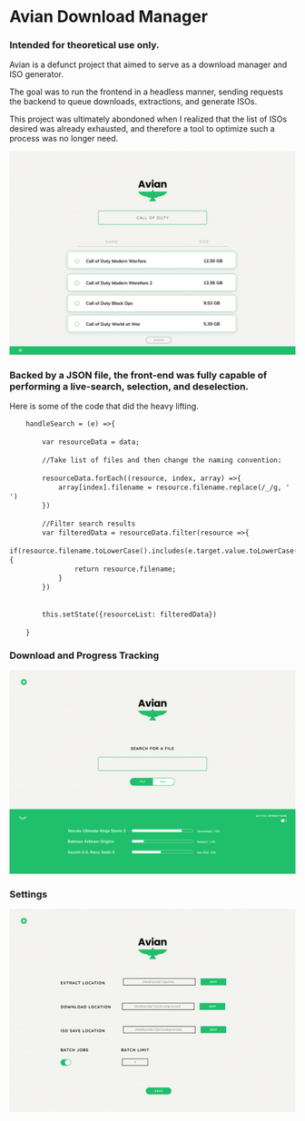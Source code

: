 # Avian Download Manager
### Intended for theoretical use only.
Avian is a defunct project that aimed to serve as a download manager and ISO generator.

The goal was to run the frontend in a headless manner, sending requests the backend to queue downloads, extractions, and generate ISOs.

This project was ultimately abondoned when I realized that the list of ISOs desired was already exhausted, and therefore a tool to optimize such a process was no longer need.


![Search Feature](Search.png)

### Backed by a JSON file, the front-end was fully capable of performing a live-search, selection, and deselection.

Here is some of the code that did the heavy lifting.

``` 
    handleSearch = (e) =>{

        var resourceData = data;

        //Take list of files and then change the naming convention:

        resourceData.forEach((resource, index, array) =>{
            array[index].filename = resource.filename.replace(/_/g, ' ')
        })
        
        //Filter search results
        var filteredData = resourceData.filter(resource =>{
            if(resource.filename.toLowerCase().includes(e.target.value.toLowerCase())){
                return resource.filename;
            }
        })

    
        this.setState({resourceList: filteredData})
      
    }

```

### Download and Progress Tracking
![Track Progress](Twio.png)


### Settings
![Track Progress](3.png)
